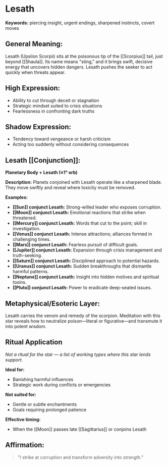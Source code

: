 # Lesath


**Keywords:** piercing insight, urgent endings, sharpened instincts, covert moves

## General Meaning:
Lesath (Upsilon Scorpii) sits at the poisonous tip of the
[[Scorpius]] tail, just beyond [[Shaula]]. Its name means "sting," and
it brings swift, decisive energy that uncovers hidden dangers. Lesath
pushes the seeker to act quickly when threats appear.

## High Expression:
- Ability to cut through deceit or stagnation
- Strategic mindset suited to crisis situations
- Fearlessness in confronting dark truths

## Shadow Expression:
- Tendency toward vengeance or harsh criticism
- Acting too suddenly without considering consequences

## Lesath [[Conjunction]]:

**Planetary Body + Lesath (≤1° orb)**

**Description:**
Planets conjoined with Lesath operate like a sharpened blade. They move
swiftly and reveal where toxicity must be removed.

**Examples:**
- **[[Sun]] conjunct Lesath:** Strong-willed leader who exposes corruption.
- **[[Moon]] conjunct Lesath:** Emotional reactions that strike when
  threatened.
- **[[Mercury]] conjunct Lesath:** Words that cut to the point; skill in
  investigation.
- **[[Venus]] conjunct Lesath:** Intense attractions; alliances formed in
  challenging times.
- **[[Mars]] conjunct Lesath:** Fearless pursuit of difficult goals.
- **[[Jupiter]] conjunct Lesath:** Expansion through crisis management and
  truth-seeking.
- **[[Saturn]] conjunct Lesath:** Disciplined approach to potential
  hazards.
- **[[Uranus]] conjunct Lesath:** Sudden breakthroughs that dismantle
  harmful patterns.
- **[[Neptune]] conjunct Lesath:** Insight into hidden motives and
  spiritual toxins.
- **[[Pluto]] conjunct Lesath:** Power to eradicate deep-seated issues.

## Metaphysical/Esoteric Layer:
Lesath carries the venom and remedy of the scorpion. Meditation with
this star reveals how to neutralize poison—literal or figurative—and
transmute it into potent wisdom.

## Ritual Application
*Not a ritual for the star — a list of working types where this star
lends support.*

**Ideal for:**
- Banishing harmful influences
- Strategic work during conflicts or emergencies

**Not suited for:**
- Gentle or subtle enchantments
- Goals requiring prolonged patience

**Effective timing:**
- When the [[Moon]] passes late [[Sagittarius]] or conjoins Lesath

## Affirmation:

> "I strike at corruption and transform adversity into strength."

